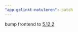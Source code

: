 ```yaml
---
"app-gelinkt-notuleren": patch
---
```


bump frontend to [5.12.2](https://github.com/lblod/frontend-gelinkt-notuleren/releases/tag/v5.12.2)
